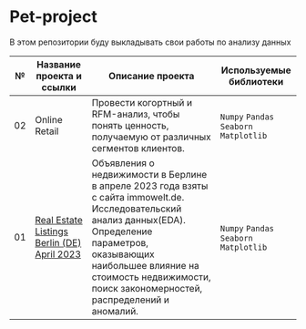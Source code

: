 # Pet-project
В этом репозитории буду выкладывать свои работы по анализу данных

| №  | Название проекта и ссылки     | Описание проекта     | **Используемые библиотеки**     |
| -- | -------------------- | ---------------------- |----------------------------|
| 02 | Online Retail| Провести когортный и RFM-анализ, чтобы понять ценность, получаемую от различных сегментов клиентов. | `Numpy` `Pandas` `Seaborn` `Matplotlib` |
| 01 | [Real Estate Listings Berlin (DE) April 2023](https://github.com/Lisittsa2050/Pet-project/blob/main/01_Real_Estate_Listings_Berlin_April_2023/Rea_Estate_Berlin_2023.ipynb) | Объявления о недвижимости в Берлине в апреле 2023 года взяты с сайта immowelt.de. Исследовательский анализ данных(EDA).  Определение параметров, оказывающих наибольшее влияние на стоимость недвижимости, поиск закономерностей, распределений и аномалий. | `Numpy` `Pandas` `Seaborn` `Matplotlib` |
